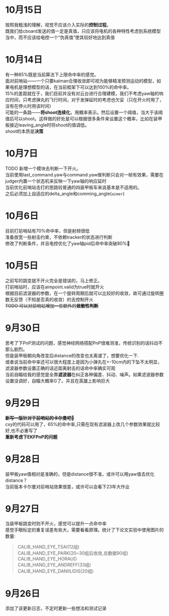 # 10月15日
按照我粗浅的理解，视觉不应该介入实际的**控制过程**。  
既我们给cboard发送的值一定是真值，只应该将电机的各种特性考虑到系统模型当中，而不应该给电控一个“伪真值”使其较好地达到真值

# 10月14日
有一种85%既是当前算法下上限命中率的感觉。  
面对前哨站——一个只要kalman合理收敛即可视为能够精准预测运动的模型，如果电机是理想模型的话，在当前框架下可以达到100%的命中率。  
15%的差距就在于，我们目前并没有对云台进行合理建模，我们不考虑yaw轴的响应时间，只考虑弹丸的飞行时间，对于发弹延时的考虑也欠妥（只在开火时用了，没有在停火时用该时间）  
可能的一条路——**将shoot连续化**，用概率表示。然后设置一个阈值，当大于该阈值后可以shoot。这样做的好处是可以根据很多条件来设置这个概率，比如在装甲板接近leaving_angle时将shoot的值调低。  
shoot的本质是**决策**

# 10月7日
TODO 新增一个模块去判断一下开火。  
当前使用last_command.yaw与command.yaw做判断只会对一帧有效果，需要在judger内置一个状态机来反映一下yaw轴的响应延时  
当前优化前哨站击打的思路较普通的四装甲板车来说基本是不适用的。  
之后必须加上自适应的delta_angle和comming_angle(`aimer`)

# 10月6日
目前打前哨站有70%命中率，但是射频很低  
准备放宽一些射击约束，不依赖tracker的状态进行判断  
修改了判断条件，并且电控优化了yaw轴pid后命中率突破80%🥰

# 10月5日
之前写的跳变就不开火完全是错误的，马上修正。  
打前哨站时，应该在aimpoint.valid为true时就开火  
根据目前滤波器的参数，在一个旋转周期后就可以比较好的收敛，故可通过旋转圈数无反馈（不知是否真的收敛）的去控制开火  
~~TODO 可以对前哨站增加一些额外的**敛散性判断**~~

# 9月30日
思考了下PnP测试的问题，感觉神经网络搭配PnP很难测准，传统识别的话抖动不那么剧烈。  
但是装甲板朝向角改变后distance的改变也太离谱了，想要优化一下.  
或者说当前命中率还可以很大程度上是因为小弹丸在+-10cm内的下坠不太明显，滤波器参数设置正确的话近距离射击的话命中率确实可观  
当前自瞄给我的感觉是全靠**滤波器**在纠正各种偏差、抖动、噪声。如果滤波器参数设置没调好，自瞄大概率G了。并且在英雄上影响巨大

# 9月29日
~~**新写一版针对于前哨站的卡尔曼吧🤯**~~  
cxy的代码可以用了，65%的命中率,只需在现有滤波器上改几个参数效果就比较好,也不必重写了  
**重新考虑下EKFPnP的问题**

# 9月28日
装甲板yaw值相对是准确的，但是distance很不准，或许可以用yaw值去优化distance？  
当前版本卡尔曼对前哨站效果很差，或许可以会看下23年大作业

# 9月27日
当装甲板跳变时则不开火，感觉可以提升一点命中率  
感觉手眼标定的重复误差有些大，需要看看原理。统计了下论文实验中使用图片的数量:
>   CALIB_HAND_EYE_TSAI(12组)        
    CALIB_HAND_EYE_PARK(20~30组后收敛,总数据90组)  
    CALIB_HAND_EYE_HORAUD    
    CALIB_HAND_EYE_ANDREFF(33组)    
    CALIB_HAND_EYE_DANIILIDIS(20组)

# 9月26日
添加了该更新日志，不定时更新一些想法和测试记录